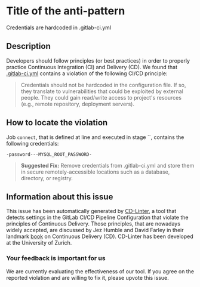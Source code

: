 
# Title of the anti-pattern
Credentials are hardcoded in .gitlab-ci.yml

## Description
Developers should follow principles (or best practices) in order to properly practice Continuous Integration (CI) and Delivery (CD).
We found that [.gitlab-ci.yml](https://gitlab.com/gitlab-examples/mysql/blob/master/.gitlab-ci.yml) contains a violation of the following CI/CD principle:

> Credentials should not be hardcoded in the configuration file. 
If so, they translate to vulnerabilities that could be exploited by external people. They could gain read/write access to project's resources (e.g., remote repository, deployment servers).

## How to locate the violation

Job `connect`, that is defined at line  and executed in stage ``, contains the following credentials:

```
-password---MYSQL_ROOT_PASSWORD-
```

> **Suggested Fix:** Remove credentials from .gitlab-ci.yml and store them in secure remotely-accessible locations such as a database, directory, or registry.

## Information about this issue

This issue has been automatically generated by [CD-Linter](https://gitlab.com/Jancso/configuration-analytics), a tool that detects settings in the GitLab CI/CD Pipeline Configuration that violate the principles of Continuous Delivery. Those principles, that are nowadays widely accepted, are discussed by Jez Humble and David Farley in their landmark [book](https://www.oreilly.com/library/view/continuous-delivery-reliable/9780321670250/) on Continuous Delivery (CD). CD-Linter has been developed at the University of Zurich.

### Your feedback is important for us
We are currently evaluating the effectiveness of our tool. If you agree on the reported violation and are willing to fix it, please upvote this issue.